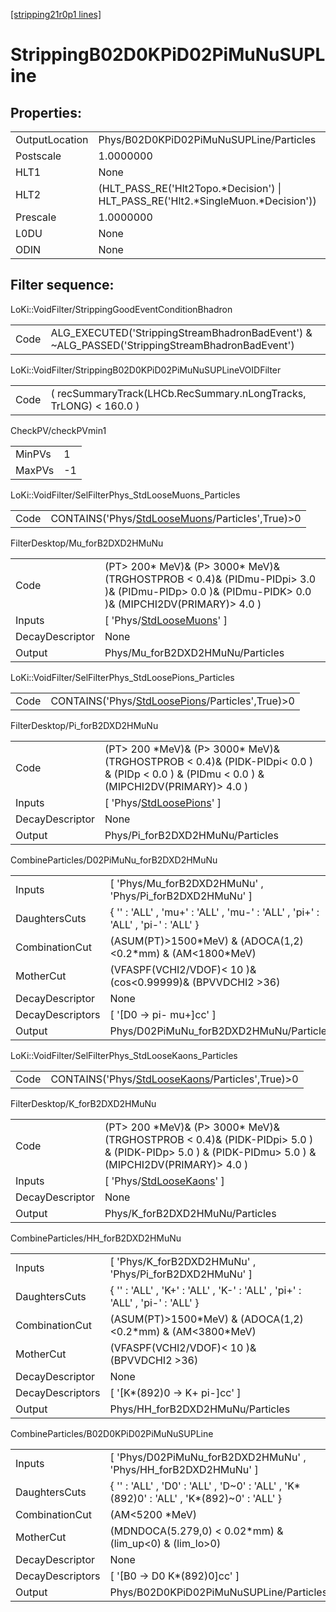 [[stripping21r0p1 lines]](./stripping21r0p1-index)

# StrippingB02D0KPiD02PiMuNuSUPLine

## Properties:

|                |                                                                                     |
|----------------|-------------------------------------------------------------------------------------|
| OutputLocation | Phys/B02D0KPiD02PiMuNuSUPLine/Particles                                             |
| Postscale      | 1.0000000                                                                           |
| HLT1           | None                                                                                |
| HLT2           | (HLT_PASS_RE('Hlt2Topo.\*Decision') \| HLT_PASS_RE('Hlt2.\*SingleMuon.\*Decision')) |
| Prescale       | 1.0000000                                                                           |
| L0DU           | None                                                                                |
| ODIN           | None                                                                                |

## Filter sequence:

LoKi::VoidFilter/StrippingGoodEventConditionBhadron

|      |                                                                                                |
|------|------------------------------------------------------------------------------------------------|
| Code | ALG_EXECUTED('StrippingStreamBhadronBadEvent') & ~ALG_PASSED('StrippingStreamBhadronBadEvent') |

LoKi::VoidFilter/StrippingB02D0KPiD02PiMuNuSUPLineVOIDFilter

|      |                                                                   |
|------|-------------------------------------------------------------------|
| Code | ( recSummaryTrack(LHCb.RecSummary.nLongTracks, TrLONG) \< 160.0 ) |

CheckPV/checkPVmin1

|        |     |
|--------|-----|
| MinPVs | 1   |
| MaxPVs | -1  |

LoKi::VoidFilter/SelFilterPhys_StdLooseMuons_Particles

|      |                                                                                                     |
|------|-----------------------------------------------------------------------------------------------------|
| Code | CONTAINS('Phys/[StdLooseMuons](./stripping21r0p1-commonparticles-stdloosemuons)/Particles',True)\>0 |

FilterDesktop/Mu_forB2DXD2HMuNu

|                 |                                                                                                                                                       |
|-----------------|-------------------------------------------------------------------------------------------------------------------------------------------------------|
| Code            | (PT\> 200\* MeV)& (P\> 3000\* MeV)& (TRGHOSTPROB \< 0.4)& (PIDmu-PIDpi\> 3.0 )& (PIDmu-PIDp\> 0.0 )& (PIDmu-PIDK\> 0.0 )& (MIPCHI2DV(PRIMARY)\> 4.0 ) |
| Inputs          | [ 'Phys/[StdLooseMuons](./stripping21r0p1-commonparticles-stdloosemuons)' ]                                                                         |
| DecayDescriptor | None                                                                                                                                                  |
| Output          | Phys/Mu_forB2DXD2HMuNu/Particles                                                                                                                      |

LoKi::VoidFilter/SelFilterPhys_StdLoosePions_Particles

|      |                                                                                                     |
|------|-----------------------------------------------------------------------------------------------------|
| Code | CONTAINS('Phys/[StdLoosePions](./stripping21r0p1-commonparticles-stdloosepions)/Particles',True)\>0 |

FilterDesktop/Pi_forB2DXD2HMuNu

|                 |                                                                                                                                                |
|-----------------|------------------------------------------------------------------------------------------------------------------------------------------------|
| Code            | (PT\> 200 \*MeV)& (P\> 3000\* MeV)& (TRGHOSTPROB \< 0.4)& (PIDK-PIDpi\< 0.0 ) & (PIDp \< 0.0 ) & (PIDmu \< 0.0 ) & (MIPCHI2DV(PRIMARY)\> 4.0 ) |
| Inputs          | [ 'Phys/[StdLoosePions](./stripping21r0p1-commonparticles-stdloosepions)' ]                                                                  |
| DecayDescriptor | None                                                                                                                                           |
| Output          | Phys/Pi_forB2DXD2HMuNu/Particles                                                                                                               |

CombineParticles/D02PiMuNu_forB2DXD2HMuNu

|                  |                                                                                |
|------------------|--------------------------------------------------------------------------------|
| Inputs           | [ 'Phys/Mu_forB2DXD2HMuNu' , 'Phys/Pi_forB2DXD2HMuNu' ]                      |
| DaughtersCuts    | { '' : 'ALL' , 'mu+' : 'ALL' , 'mu-' : 'ALL' , 'pi+' : 'ALL' , 'pi-' : 'ALL' } |
| CombinationCut   | (ASUM(PT)\>1500\*MeV) & (ADOCA(1,2)\<0.2\*mm) & (AM\<1800\*MeV)                |
| MotherCut        | (VFASPF(VCHI2/VDOF)\< 10 )& (cos\<0.99999)& (BPVVDCHI2 \>36)                   |
| DecayDescriptor  | None                                                                           |
| DecayDescriptors | [ '[D0 -\> pi- mu+]cc' ]                                                   |
| Output           | Phys/D02PiMuNu_forB2DXD2HMuNu/Particles                                        |

LoKi::VoidFilter/SelFilterPhys_StdLooseKaons_Particles

|      |                                                                                                     |
|------|-----------------------------------------------------------------------------------------------------|
| Code | CONTAINS('Phys/[StdLooseKaons](./stripping21r0p1-commonparticles-stdloosekaons)/Particles',True)\>0 |

FilterDesktop/K_forB2DXD2HMuNu

|                 |                                                                                                                                                        |
|-----------------|--------------------------------------------------------------------------------------------------------------------------------------------------------|
| Code            | (PT\> 200 \*MeV)& (P\> 3000\* MeV)& (TRGHOSTPROB \< 0.4)& (PIDK-PIDpi\> 5.0 ) & (PIDK-PIDp\> 5.0 ) & (PIDK-PIDmu\> 5.0 ) & (MIPCHI2DV(PRIMARY)\> 4.0 ) |
| Inputs          | [ 'Phys/[StdLooseKaons](./stripping21r0p1-commonparticles-stdloosekaons)' ]                                                                          |
| DecayDescriptor | None                                                                                                                                                   |
| Output          | Phys/K_forB2DXD2HMuNu/Particles                                                                                                                        |

CombineParticles/HH_forB2DXD2HMuNu

|                  |                                                                              |
|------------------|------------------------------------------------------------------------------|
| Inputs           | [ 'Phys/K_forB2DXD2HMuNu' , 'Phys/Pi_forB2DXD2HMuNu' ]                     |
| DaughtersCuts    | { '' : 'ALL' , 'K+' : 'ALL' , 'K-' : 'ALL' , 'pi+' : 'ALL' , 'pi-' : 'ALL' } |
| CombinationCut   | (ASUM(PT)\>1500\*MeV) & (ADOCA(1,2)\<0.2\*mm) & (AM\<3800\*MeV)              |
| MotherCut        | (VFASPF(VCHI2/VDOF)\< 10 )& (BPVVDCHI2 \>36)                                 |
| DecayDescriptor  | None                                                                         |
| DecayDescriptors | [ '[K\*(892)0 -\> K+ pi-]cc' ]                                           |
| Output           | Phys/HH_forB2DXD2HMuNu/Particles                                             |

CombineParticles/B02D0KPiD02PiMuNuSUPLine

|                  |                                                                                            |
|------------------|--------------------------------------------------------------------------------------------|
| Inputs           | [ 'Phys/D02PiMuNu_forB2DXD2HMuNu' , 'Phys/HH_forB2DXD2HMuNu' ]                           |
| DaughtersCuts    | { '' : 'ALL' , 'D0' : 'ALL' , 'D~0' : 'ALL' , 'K\*(892)0' : 'ALL' , 'K\*(892)~0' : 'ALL' } |
| CombinationCut   | (AM\<5200 \*MeV)                                                                           |
| MotherCut        | (MDNDOCA(5.279,0) \< 0.02\*mm) & (lim_up\<0) & (lim_lo\>0)                                 |
| DecayDescriptor  | None                                                                                       |
| DecayDescriptors | [ '[B0 -\> D0 K\*(892)0]cc' ]                                                          |
| Output           | Phys/B02D0KPiD02PiMuNuSUPLine/Particles                                                    |
